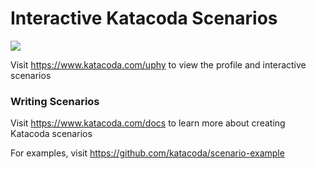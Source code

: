 # Interactive Katacoda Scenarios

[![](http://shields.katacoda.com/katacoda/uphy/count.svg)](https://www.katacoda.com/uphy "Get your profile on Katacoda.com")

Visit https://www.katacoda.com/uphy to view the profile and interactive scenarios

### Writing Scenarios
Visit https://www.katacoda.com/docs to learn more about creating Katacoda scenarios

For examples, visit https://github.com/katacoda/scenario-example
